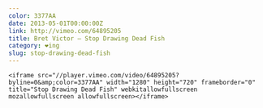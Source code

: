 ```yaml
---
color: 3377AA
date: 2013-05-01T00:00:00Z
link: http://vimeo.com/64895205
title: Bret Victor – Stop Drawing Dead Fish
category: ❤ing
slug: stop-drawing-dead-fish
---
```


<div class="embed video vimeo">
    <style type="text/css" scoped>
        .embed:after {
            padding-top: 56.25% !important;
        }
    </style>

    <iframe src="//player.vimeo.com/video/64895205?byline=0&amp;color=3377AA" width="1280" height="720" frameborder="0" title="Stop Drawing Dead Fish" webkitallowfullscreen mozallowfullscreen allowfullscreen></iframe>
</div>
